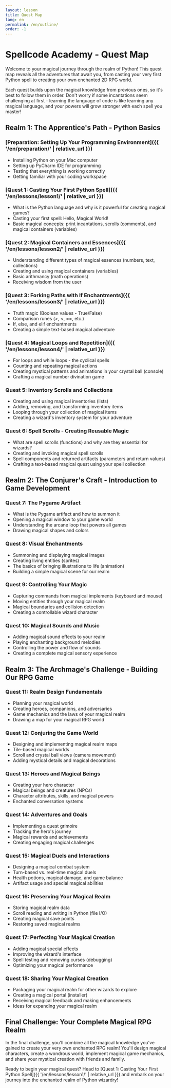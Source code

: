 ```yaml
---
layout: lesson
title: Quest Map
lang: en
permalink: /en/outline/
order: -1
---
```


# Spellcode Academy - Quest Map

<i class="fas fa-map-marked-alt"></i> Welcome to your magical journey through the realm of Python! This quest map reveals all the adventures that await you, from casting your very first Python spell to creating your own enchanted 2D RPG world.

Each quest builds upon the magical knowledge from previous ones, so it's best to follow them in order. Don't worry if some incantations seem challenging at first - learning the language of code is like learning any magical language, and your powers will grow stronger with each spell you master!

## Realm 1: The Apprentice's Path - Python Basics

### [Preparation: Setting Up Your Programming Environment]({{ '/en/preparation/' | relative_url }}) <i class="fas fa-tools"></i>
- Installing Python on your Mac computer
- Setting up PyCharm IDE for programming
- Testing that everything is working correctly
- Getting familiar with your coding workspace

### [Quest 1: Casting Your First Python Spell]({{ '/en/lessons/lesson1/' | relative_url }}) <i class="fas fa-wand-magic-sparkles"></i>
- What is the Python language and why is it powerful for creating magical games?
- Casting your first spell: Hello, Magical World!
- Basic magical concepts: print incantations, scrolls (comments), and magical containers (variables)

### [Quest 2: Magical Containers and Essences]({{ '/en/lessons/lesson2/' | relative_url }}) <i class="fas fa-flask-potion"></i>
- Understanding different types of magical essences (numbers, text, collections)
- Creating and using magical containers (variables)
- Basic arithmancy (math operations)
- Receiving wisdom from the user

### [Quest 3: Forking Paths with If Enchantments]({{ '/en/lessons/lesson3/' | relative_url }}) <i class="fas fa-road-fork"></i>
- Truth magic (Boolean values - True/False)
- Comparison runes (>, <, ==, etc.)
- If, else, and elif enchantments
- Creating a simple text-based magical adventure

### [Quest 4: Magical Loops and Repetition]({{ '/en/lessons/lesson4/' | relative_url }}) <i class="fas fa-repeat"></i>
- For loops and while loops - the cyclical spells
- Counting and repeating magical actions
- Creating mystical patterns and animations in your crystal ball (console)
- Crafting a magical number divination game

### Quest 5: Inventory Scrolls and Collections <i class="fas fa-scroll"></i>
- Creating and using magical inventories (lists)
- Adding, removing, and transforming inventory items
- Looping through your collection of magical items
- Creating a wizard's inventory system for your adventure

### Quest 6: Spell Scrolls - Creating Reusable Magic <i class="fas fa-book-spells"></i>
- What are spell scrolls (functions) and why are they essential for wizards?
- Creating and invoking magical spell scrolls
- Spell components and returned artifacts (parameters and return values)
- Crafting a text-based magical quest using your spell collection

## Realm 2: The Conjurer's Craft - Introduction to Game Development

### Quest 7: The Pygame Artifact <i class="fas fa-gamepad"></i>
- What is the Pygame artifact and how to summon it
- Opening a magical window to your game world
- Understanding the arcane loop that powers all games
- Drawing magical shapes and colors

### Quest 8: Visual Enchantments <i class="fas fa-image"></i>
- Summoning and displaying magical images
- Creating living entities (sprites)
- The basics of bringing illustrations to life (animation)
- Building a simple magical scene for our realm

### Quest 9: Controlling Your Magic <i class="fas fa-hand-sparkles"></i>
- Capturing commands from magical implements (keyboard and mouse)
- Moving entities through your magical realm
- Magical boundaries and collision detection
- Creating a controllable wizard character

### Quest 10: Magical Sounds and Music <i class="fas fa-music"></i>
- Adding magical sound effects to your realm
- Playing enchanting background melodies
- Controlling the power and flow of sounds
- Creating a complete magical sensory experience

## Realm 3: The Archmage's Challenge - Building Our RPG Game

### Quest 11: Realm Design Fundamentals <i class="fas fa-map"></i>
- Planning your magical world
- Creating heroes, companions, and adversaries
- Game mechanics and the laws of your magical realm
- Drawing a map for your magical RPG world

### Quest 12: Conjuring the Game World <i class="fas fa-mountain-city"></i>
- Designing and implementing magical realm maps
- Tile-based magical worlds
- Scroll and crystal ball views (camera movement)
- Adding mystical details and magical decorations

### Quest 13: Heroes and Magical Beings <i class="fas fa-user-wizard"></i>
- Creating your hero character
- Magical beings and creatures (NPCs)
- Character attributes, skills, and magical powers
- Enchanted conversation systems

### Quest 14: Adventures and Goals <i class="fas fa-trophy"></i>
- Implementing a quest grimoire
- Tracking the hero's journey
- Magical rewards and achievements
- Creating engaging magical challenges

### Quest 15: Magical Duels and Interactions <i class="fas fa-wands-sparkles"></i>
- Designing a magical combat system
- Turn-based vs. real-time magical duels
- Health potions, magical damage, and game balance
- Artifact usage and special magical abilities

### Quest 16: Preserving Your Magical Realm <i class="fas fa-floppy-disk"></i>
- Storing magical realm data
- Scroll reading and writing in Python (file I/O)
- Creating magical save points
- Restoring saved magical realms

### Quest 17: Perfecting Your Magical Creation <i class="fas fa-sparkles"></i>
- Adding magical special effects
- Improving the wizard's interface
- Spell testing and removing curses (debugging)
- Optimizing your magical performance

### Quest 18: Sharing Your Magical Creation <i class="fas fa-share-nodes"></i>
- Packaging your magical realm for other wizards to explore
- Creating a magical portal (installer)
- Receiving magical feedback and making enhancements
- Ideas for expanding your magical realm

## Final Challenge: Your Complete Magical RPG Realm <i class="fas fa-castle"></i>

In the final challenge, you'll combine all the magical knowledge you've gained to create your very own enchanted RPG realm! You'll design magical characters, create a wondrous world, implement magical game mechanics, and share your mystical creation with friends and family.

Ready to begin your magical quest? Head to [Quest 1: Casting Your First Python Spell]({{ '/en/lessons/lesson1/' | relative_url }}) and embark on your journey into the enchanted realm of Python wizardry! 